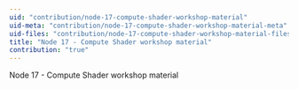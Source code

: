 ```yaml
---
uid: "contribution/node-17-compute-shader-workshop-material"
uid-meta: "contribution/node-17-compute-shader-workshop-material-meta"
uid-files: "contribution/node-17-compute-shader-workshop-material-files"
title: "Node 17 - Compute Shader workshop material"
contribution: "true"
---
```


Node 17 - Compute Shader workshop material